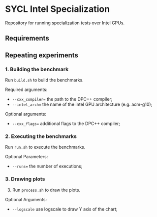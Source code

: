 # SYCL Intel Specialization
Repository for running specialization tests over Intel GPUs.
## Requirements

## Repeating experiments
### 1. Building the benchmark
Run `build.sh` to build the benchmarks.

Required arguments:
- `--cxx_compiler=` the path to the DPC++ compiler;
- `--intel_arch=` the name of the intel GPU architecture (e.g. acm-g10);

Optional arguments:
- `--cxx_flags=` additional flags to the DPC++ compiler;
### 2. Executing the benchmarks
Run `run.sh` to execute the benchmarks.

Optional Parameters:
- `--runs=` the number of executions;
### 3. Drawing plots
3. Run `process.sh` to draw the plots.

Optional Arguments:
- `--logscale` use logscale to draw Y axis of the chart;